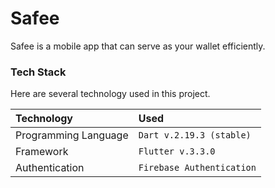 # Safee

Safee is a mobile app that can serve as your wallet efficiently. 

### Tech Stack

Here are several technology used in this project. 

| Technology | Used    |
| :-------- | :------- | 
| Programming Language | `Dart v.2.19.3 (stable)` |
| Framework | `Flutter v.3.3.0` |
| Authentication | `Firebase Authentication` |
